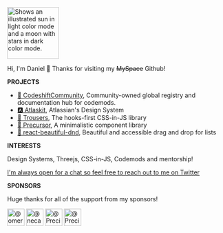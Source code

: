 <picture>
  <source media="(prefers-color-scheme: dark)" srcset="https://user-images.githubusercontent.com/3030010/179635127-0010fc61-be16-48f7-ae5f-33fef7b7e72a.png">
  <img width="120px" alt="Shows an illustrated sun in light color mode and a moon with stars in dark color mode." src="https://user-images.githubusercontent.com/3030010/179635113-08705c37-6ee0-487e-8ed4-f946d17bd31e.png">
</picture>

Hi, I'm Daniel 👋 Thanks for visiting my ~~MySpace~~ Github!

**PROJECTS**
- [🚚 CodeshiftCommunity](https://www.codeshiftcommunity.com/), Community-owned global registry and documentation hub for codemods.
- [🅰️ Atlaskit](http://atlaskit.atlassian.com/), Atlassian's Design System
- [👖 Trousers](https://github.com/danieldelcore/trousers), The hooks-first CSS-in-JS library
- [💎 Precursor](https://github.com/danieldelcore/precursor), A minimalistic component library
- [🤜 react-beautiful-dnd](https://github.com/atlassian/react-beautiful-dnd), Beautiful and accessible drag and drop for lists

**INTERESTS**

Design Systems, Threejs, CSS-in-JS, Codemods and mentorship! 

[I'm always open for a chat so feel free to reach out to me on Twitter](https://twitter.com/danieldelcore)

**SPONSORS**

Huge thanks for all of the support from my sponsors!

<p>
    <a href="https://github.com/omeraplak"
    ><img
            src="https://avatars.githubusercontent.com/u/1110414?v=4"
            width="40"
            height="40"
            alt="@omeraplak"
    /></a>
    <a href="https://github.com/necatiozmen"
    ><img
            src="https://avatars.githubusercontent.com/u/18739364?v=4"
            width="40"
            height="40"
            alt="@necatiozmen"
    /></a>
    <a href="https://github.com/preciselyalyss"
    ><img
            src="https://avatars1.githubusercontent.com/u/9373485?s=60&amp;v=4"
            width="40"
            height="40"
            alt="@PreciselyAlyss"
    /></a>
    <a href="https://github.com/preciselyalyss"
    ><img
            src="https://avatars.githubusercontent.com/u/1734502?s=70&v=4"
            width="40"
            height="40"
            alt="@PreciselyAlyss"
    /></a>
 </p>
 
